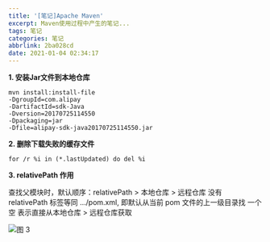 ```yaml
---
title: '[笔记]Apache Maven'
excerpt: Maven使用过程中产生的笔记...
tags: 笔记
categories: 笔记
abbrlink: 2ba028cd
date: 2021-01-04 02:34:17
---
```


**1. 安装Jar文件到本地仓库**
```
mvn install:install-file 
-DgroupId=com.alipay 
-DartifactId=sdk-Java 
-Dversion=20170725114550 
-Dpackaging=jar 
-Dfile=alipay-sdk-java20170725114550.jar
```

**2. 删除下载失败的缓存文件**
```
for /r %i in (*.lastUpdated) do del %i
```

**3. relativePath 作用**

查找父模块时，默认顺序：relativePath > 本地仓库 > 远程仓库
没有 relativePath 标签等同 …/pom.xml, 即默认从当前 pom 文件的上一级目录找
一个空 <relativePath/> 表示直接从本地仓库 > 远程仓库获取

![图 3](https://store.xiaobu.site/1.png)  

